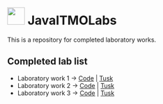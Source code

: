 # <img src="https://cdn.discordapp.com/attachments/889867107846750281/1017803714016325732/free-icon-java-226777.png" width="40" height="40"/> JavaITMOLabs

This is a repository for completed laboratory works.

## Completed lab list

- Laboratory work 1 -> [Code](/Lab1/Lab1.java) | [Tusk](/Lab1/Lab1.md)
- Laboratory work 2 -> [Code](/Lab2/) | [Tusk](/Lab2/Lab2.md)
- Laboratory work 3 -> [Code](/Lab3_4/) | [Tusk](/Lab3_4/Lab3.md)

